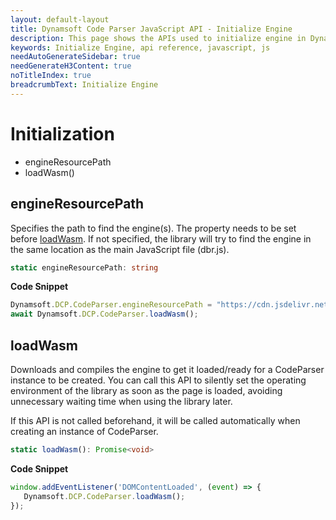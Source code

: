```yaml
---
layout: default-layout
title: Dynamsoft Code Parser JavaScript API - Initialize Engine
description: This page shows the APIs used to initialize engine in Dynamsoft Code Parser JavaScript SDK.
keywords: Initialize Engine, api reference, javascript, js
needAutoGenerateSidebar: true
needGenerateH3Content: true
noTitleIndex: true
breadcrumbText: Initialize Engine
---
```


# Initialization

* engineResourcePath
* loadWasm()

## engineResourcePath

Specifies the path to find the engine(s). The property needs to be set before [loadWasm](#loadwasm). If not specified, the library will try to find the engine in the same location as the main JavaScript file (dbr.js).

```typescript
static engineResourcePath: string
```

**Code Snippet**

```js
Dynamsoft.DCP.CodeParser.engineResourcePath = "https://cdn.jsdelivr.net/npm/dynamsoft-javascript-codeparser@1.0.0/dist/";
await Dynamsoft.DCP.CodeParser.loadWasm();
```

## loadWasm

Downloads and compiles the engine to get it loaded/ready for a CodeParser instance to be created. You can call this API to silently set the operating environment of the library as soon as the page is loaded, avoiding unnecessary waiting time when using the library later.

If this API is not called beforehand, it will be called automatically when creating an instance of CodeParser.

```typescript
static loadWasm(): Promise<void>
```

**Code Snippet**

```js
window.addEventListener('DOMContentLoaded', (event) => {
   Dynamsoft.DCP.CodeParser.loadWasm();
});
```

